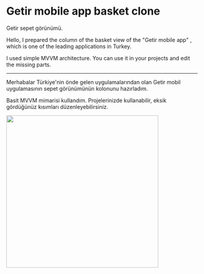 # Getir mobile  app basket clone
Getir sepet görünümü.


Hello, I prepared the column of the basket view of the "Getir mobile app" , which is one of the leading applications in Turkey.

I used simple MVVM architecture. You can use it in your projects and edit the missing parts.

<hr>

Merhabalar Türkiye'nin önde gelen uygulamalarından olan Getir mobil uygulamasının sepet görünümünün kolonunu hazırladım. 

Basit MVVM mimarisi kullandım. Projelerinizde kullanabilir, eksik gördüğünüz kısımları düzenleyebilirsiniz.

<img height="400" src="https://i.hizliresim.com/4q1klm3.png">
